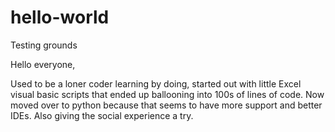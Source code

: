 # hello-world
Testing grounds

Hello everyone,

Used to be a loner coder learning by doing, started out with little Excel visual basic scripts that ended up ballooning into 100s of lines of code. Now moved over to python because that seems to have more support and better IDEs. Also giving the social experience a try.
